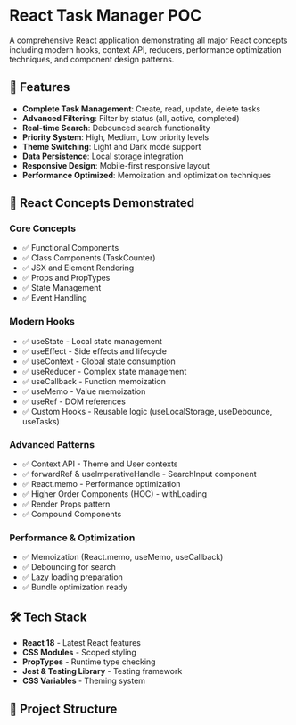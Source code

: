 # React Task Manager POC

A comprehensive React application demonstrating all major React concepts including modern hooks, context API, reducers, performance optimization techniques, and component design patterns.

## 🚀 Features

- **Complete Task Management**: Create, read, update, delete tasks
- **Advanced Filtering**: Filter by status (all, active, completed)
- **Real-time Search**: Debounced search functionality
- **Priority System**: High, Medium, Low priority levels
- **Theme Switching**: Light and Dark mode support
- **Data Persistence**: Local storage integration
- **Responsive Design**: Mobile-first responsive layout
- **Performance Optimized**: Memoization and optimization techniques

## 🎯 React Concepts Demonstrated

### Core Concepts
- ✅ Functional Components
- ✅ Class Components (TaskCounter)
- ✅ JSX and Element Rendering
- ✅ Props and PropTypes
- ✅ State Management
- ✅ Event Handling

### Modern Hooks
- ✅ useState - Local state management
- ✅ useEffect - Side effects and lifecycle
- ✅ useContext - Global state consumption
- ✅ useReducer - Complex state management
- ✅ useCallback - Function memoization
- ✅ useMemo - Value memoization
- ✅ useRef - DOM references
- ✅ Custom Hooks - Reusable logic (useLocalStorage, useDebounce, useTasks)

### Advanced Patterns
- ✅ Context API - Theme and User contexts
- ✅ forwardRef & useImperativeHandle - SearchInput component
- ✅ React.memo - Performance optimization
- ✅ Higher Order Components (HOC) - withLoading
- ✅ Render Props pattern
- ✅ Compound Components

### Performance & Optimization
- ✅ Memoization (React.memo, useMemo, useCallback)
- ✅ Debouncing for search
- ✅ Lazy loading preparation
- ✅ Bundle optimization ready

## 🛠️ Tech Stack

- **React 18** - Latest React features
- **CSS Modules** - Scoped styling
- **PropTypes** - Runtime type checking
- **Jest & Testing Library** - Testing framework
- **CSS Variables** - Theming system

## 📁 Project Structure